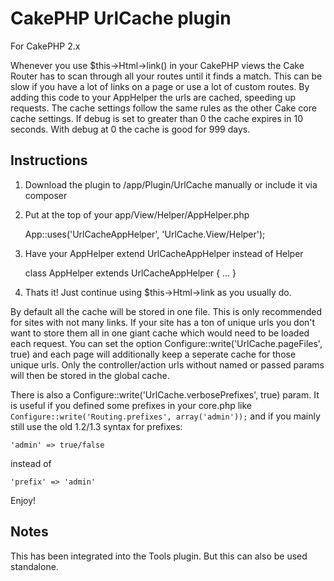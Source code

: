 # CakePHP UrlCache plugin

For CakePHP 2.x

Whenever you use $this->Html->link() in your CakePHP views the Cake Router has to scan through all your routes until it finds a match.
This can be slow if you have a lot of links on a page or use a lot of custom routes.  By adding this code to your AppHelper the urls
are cached, speeding up requests.  The cache settings follow the same rules as the other Cake core cache settings.
If debug is set to greater than 0 the cache expires in 10 seconds.  With debug at 0 the cache is good for 999 days.

## Instructions

1. Download the plugin to /app/Plugin/UrlCache manually or include it via composer

2. Put at the top of your app/View/Helper/AppHelper.php

   App::uses('UrlCacheAppHelper', 'UrlCache.View/Helper');

3. Have your AppHelper extend UrlCacheAppHelper instead of Helper

	class AppHelper extends UrlCacheAppHelper {
		...
	}

4. Thats it!  Just continue using $this->Html->link as you usually do.

By default all the cache will be stored in one file. This is only recommended for sites with not many links.
If your site has a ton of unique urls you don't want to store them all in one giant cache which would need to be loaded each request.
You can set the option Configure::write('UrlCache.pageFiles', true) and each page will additionally keep a seperate cache for those unique urls.
Only the controller/action urls without named or passed params will then be stored in the global cache.

There is also a Configure::write('UrlCache.verbosePrefixes', true) param.
It is useful if you defined some prefixes in your core.php like `Configure::write('Routing.prefixes', array('admin'));`
and if you mainly still use the old 1.2/1.3 syntax for prefixes:

    'admin' => true/false

instead of

    'prefix' => 'admin'

Enjoy!

## Notes

This has been integrated into the Tools plugin. But this can also be used standalone.